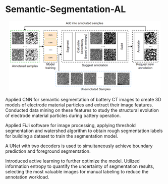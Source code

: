 # Semantic-Segmentation-AL
<p align="center">
  <img src="./Al_segment.png" width="480">
</p>
Applied CNN for semantic segmentation of battery CT images to create 3D models of electrode material particles and extract their image features. Conducted data mining on these features to study the structural evolution of electrode material particles during battery operation.

Applied FiJi software for image processing, applying threshold segmentation and watershed algorithm to obtain rough segmentation labels for building a dataset to train the segmentation model.

A UNet with two decoders is used to simultaneously achieve boundary prediction and foreground segmentation.

Introduced active learning to further optimize the model. Utilized information entropy to quantify the uncertainty of segmentation results, selecting the most valuable images for manual labeling to reduce the annotation workload.
